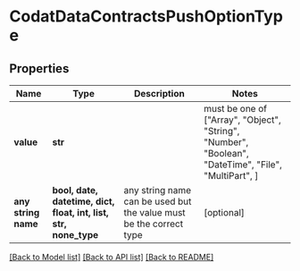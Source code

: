 # CodatDataContractsPushOptionType


## Properties
Name | Type | Description | Notes
------------ | ------------- | ------------- | -------------
**value** | **str** |  |  must be one of ["Array", "Object", "String", "Number", "Boolean", "DateTime", "File", "MultiPart", ]
**any string name** | **bool, date, datetime, dict, float, int, list, str, none_type** | any string name can be used but the value must be the correct type | [optional]

[[Back to Model list]](../README.md#documentation-for-models) [[Back to API list]](../README.md#documentation-for-api-endpoints) [[Back to README]](../README.md)


